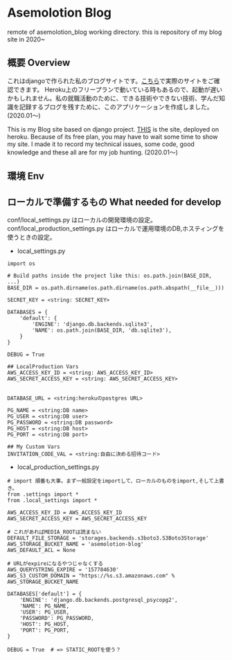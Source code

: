 # Asemolotion Blog
remote of asemolotion_blog working directory.
this is repository of my blog site in 2020~

## 概要 Overview

これはdjangoで作られた私のブログサイトです。[こちら](https://asemolotion-blog.herokuapp.com/)で実際のサイトをご確認できます。
Heroku上のフリープランで動いている時もあるので、起動が遅いかもしれません。私の就職活動のために、できる技術やできない技術、学んだ知識を記録するブログを残すために、このアプリケーションを作成しました。(2020.01〜)

This is my Blog site based on django project. [THIS](https://asemolotion-blog.herokuapp.com/) is the site, deployed on heroku.
Because of its free plan, you may have to wait some time to show my site. I made it to record my technical issues, some code, good knowledge and these all are for my job hunting. (2020.01〜)

## 環境 Env


## ローカルで準備するもの What needed for develop
conf/local_settings.py はローカルの開発環境の設定。
conf/local_production_settings.py はローカルで運用環境のDB,ホスティングを使うときの設定。


- local_settings.py
```
import os

# Build paths inside the project like this: os.path.join(BASE_DIR, ...)
BASE_DIR = os.path.dirname(os.path.dirname(os.path.abspath(__file__)))

SECRET_KEY = <string: SECRET_KEY>

DATABASES = {
    'default': {
        'ENGINE': 'django.db.backends.sqlite3',
        'NAME': os.path.join(BASE_DIR, 'db.sqlite3'),
    }
}

DEBUG = True

## LocalProduction Vars
AWS_ACCESS_KEY_ID = <string: AWS_ACCESS_KEY_ID>
AWS_SECRET_ACCESS_KEY = <string: AWS_SECRET_ACCESS_KEY>


DATABASE_URL = <string:herokuのpostgres URL>

PG_NAME = <string:DB name>
PG_USER = <string:DB user>
PG_PASSWORD = <string:DB password>
PG_HOST = <string:DB host>
PG_PORT = <string:DB port>

## My Custom Vars
INVITATION_CODE_VAL = <string:自由に決める招待コード>
```

- local_production_settings.py
```
# import 順番も大事。まず一般設定をimportして、ローカルのものをimport,そして上書き。
from .settings import *
from .local_settings import *

AWS_ACCESS_KEY_ID = AWS_ACCESS_KEY_ID
AWS_SECRET_ACCESS_KEY = AWS_SECRET_ACCESS_KEY

# これがあればMEDIA_ROOTは読まない
DEFAULT_FILE_STORAGE = 'storages.backends.s3boto3.S3Boto3Storage'
AWS_STORAGE_BUCKET_NAME = 'asemolotion-blog'
AWS_DEFAULT_ACL = None

# URLがexpireになるやつじゃなくする
AWS_QUERYSTRING_EXPIRE = '157784630'
AWS_S3_CUSTOM_DOMAIN = "https://%s.s3.amazonaws.com" % AWS_STORAGE_BUCKET_NAME

DATABASES['default'] = {
    'ENGINE': 'django.db.backends.postgresql_psycopg2',
    'NAME': PG_NAME,
    'USER': PG_USER,
    'PASSWORD': PG_PASSWORD,
    'HOST': PG_HOST,
    'PORT': PG_PORT,
}

DEBUG = True  # => STATIC_ROOTを使う？ 

```
